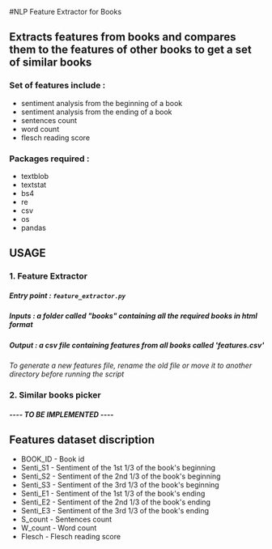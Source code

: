 #NLP Feature Extractor for Books

## Extracts features from books and compares them to the features of other books to get a set of similar books

### Set of features include :
* sentiment analysis from the beginning of a book
* sentiment analysis from the ending of a book 
* sentences count
* word count
* flesch reading score

### Packages required :
* textblob
* textstat
* bs4
* re 
* csv
* os
* pandas

## USAGE

### 1. Feature Extractor
##### Entry point : `feature_extractor.py`
##### Inputs : a folder called "books" containing all the required books in html format
##### Output : a csv file containing features from all books called 'features.csv'

*To generate a new features file, rename the old file or move it to another directory before running the script*

### 2. Similar books picker 

##### ---- TO BE IMPLEMENTED ---- 


## Features dataset discription

* BOOK_ID   - Book id
* Senti_S1  - Sentiment of the 1st 1/3 of the book's beginning
* Senti_S2  - Sentiment of the 2nd 1/3 of the book's beginning
* Senti_S3  - Sentiment of the 3rd 1/3 of the book's beginning
* Senti_E1  - Sentiment of the 1st 1/3 of the book's ending
* Senti_E2  - Sentiment of the 2nd 1/3 of the book's ending
* Senti_E3  - Sentiment of the 3rd 1/3 of the book's ending
* S_count   - Sentences count
* W_count   - Word count
* Flesch    - Flesch reading score

